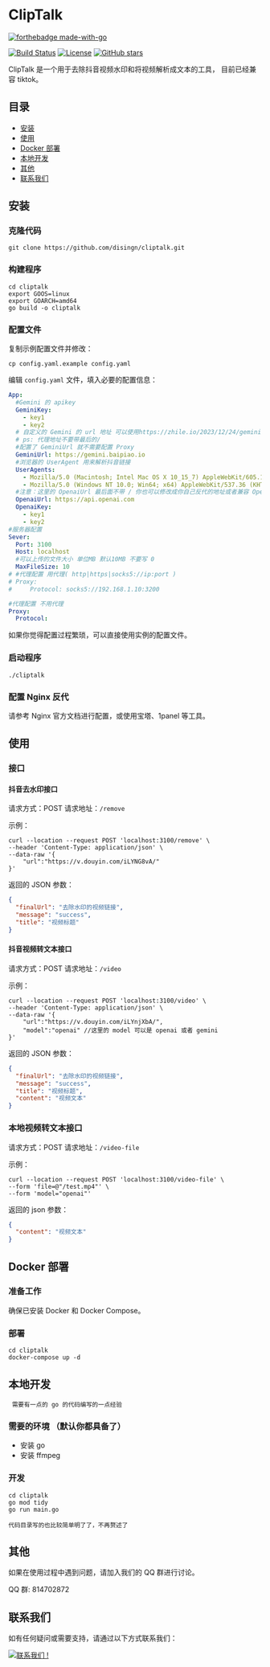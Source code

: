 # ClipTalk
[![forthebadge made-with-go](http://ForTheBadge.com/images/badges/made-with-go.svg)](https://go.dev/)

[![Build Status](https://img.shields.io/badge/build-passing-brightgreen)](https://github.com/disingn/cliptalk/actions)
[![License](https://img.shields.io/badge/license-MIT-blue)](LICENSE)
[![GitHub stars](https://img.shields.io/github/stars/disingn/cliptalk.svg?style=social&label=Star)](https://GitHub.com/disingn/cliptalk/stargazers/)


ClipTalk 是一个用于去除抖音视频水印和将视频解析成文本的工具，
目前已经兼容 tiktok。

## 目录

- [安装](#安装)
- [使用](#使用)
- [Docker 部署](#docker-部署)
- [本地开发](#本地开发)
- [其他](#其他)
- [联系我们](#联系我们)

## 安装 <a name="安装"></a>

### 克隆代码

```shell
git clone https://github.com/disingn/cliptalk.git
```

### 构建程序

```shell
cd cliptalk
export GOOS=linux
export GOARCH=amd64
go build -o cliptalk
```

### 配置文件

复制示例配置文件并修改：

```shell
cp config.yaml.example config.yaml
```

编辑 `config.yaml` 文件，填入必要的配置信息：

```yaml
App:
  #Gemini 的 apikey
  GeminiKey:
    - key1
    - key2
  # 自定义的 Gemini 的 url 地址 可以使用https://zhile.io/2023/12/24/gemini-pro-proxy.html#more-587来做代理
  # ps: 代理地址不要带最后的/
  #配置了 GeminiUrl 就不需要配置 Proxy
  GeminiUrl: https://gemini.baipiao.io
  #浏览器的 UserAgent 用来解析抖音链接
  UserAgents:
    - Mozilla/5.0 (Macintosh; Intel Mac OS X 10_15_7) AppleWebKit/605.1.15 (KHTML, like Gecko) Version/16.6 Safari/605.2.15
    - Mozilla/5.0 (Windows NT 10.0; Win64; x64) AppleWebKit/537.36 (KHTML, like Gecko) Chrome/88.0.4324.104 Safari/537.66
  #注意：这里的 OpenaiUrl 最后面不带 / 你也可以修改成你自己反代的地址或者兼容 OpenAI 的地址
  OpenaiUrl: https://api.openai.com
  OpenaiKey:
    - key1
    - key2
#服务器配置
Sever:
  Port: 3100
  Host: localhost
  #可以上传的文件大小 单位MB 默认10MB 不要写 0
  MaxFileSize: 10
# #代理配置 用代理( http|https|socks5://ip:port ) 
# Proxy:
#     Protocol: socks5://192.168.1.10:3200

#代理配置 不用代理 
Proxy:
  Protocol: 
```

如果你觉得配置过程繁琐，可以直接使用实例的配置文件。

### 启动程序

```shell
./cliptalk
```

### 配置 Nginx 反代

请参考 Nginx 官方文档进行配置，或使用宝塔、1panel 等工具。

## 使用 <a name="使用"></a>

### 接口

#### 抖音去水印接口

请求方式：POST
请求地址：`/remove`

示例：

```shell
curl --location --request POST 'localhost:3100/remove' \
--header 'Content-Type: application/json' \
--data-raw '{
    "url":"https://v.douyin.com/iLYNG8vA/"
}'
```

返回的 JSON 参数：

```json
{
  "finalUrl": "去除水印的视频链接",
  "message": "success",
  "title": "视频标题"
}
```

#### 抖音视频转文本接口

请求方式：POST
请求地址：`/video`

示例：

```shell
curl --location --request POST 'localhost:3100/video' \
--header 'Content-Type: application/json' \
--data-raw '{
    "url":"https://v.douyin.com/iLYnjXbA/",
    "model":"openai" //这里的 model 可以是 openai 或者 gemini
}'
```

返回的 JSON 参数：

```json
{
  "finalUrl": "去除水印的视频链接",
  "message": "success",
  "title": "视频标题",
  "content": "视频文本"
}
```
### 本地视频转文本接口
请求方式：POST
请求地址：`/video-file`

示例：

```shell
curl --location --request POST 'localhost:3100/video-file' \
--form 'file=@"/test.mp4"' \
--form 'model="openai"'
```
返回的 json 参数：
```json
{
  "content": "视频文本"
}
```

## Docker 部署 <a name="Docker 部署"></a>

### 准备工作

确保已安装 Docker 和 Docker Compose。

### 部署

```shell
cd cliptalk
docker-compose up -d
```
## 本地开发 <a name="本地开发"></a>
` 需要有一点的 go 的代码编写的一点经验`
### 需要的环境 （默认你都具备了）
- 安装 go
- 安装 ffmpeg

### 开发
```shell
cd cliptalk
go mod tidy
go run main.go
```

`代码目录写的也比较简单明了了，不再赘述了`
## 其他 <a name="其他"></a>

如果在使用过程中遇到问题，请加入我们的 QQ 群进行讨论。

QQ 群: 814702872

## 联系我们 <a name="联系我们"></a>

如有任何疑问或需要支持，请通过以下方式联系我们：

[![联系我们 !](https://img.shields.io/badge/Ask%20me-anything-1abc9c.svg)]([https://GitHub.com/Naereen/ama](https://github.com/disingn/cliptalk/issues))
